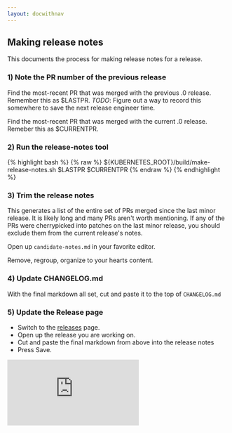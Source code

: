 ```yaml
---
layout: docwithnav
---
```

<!-- BEGIN MUNGE: UNVERSIONED_WARNING -->


<!-- END MUNGE: UNVERSIONED_WARNING -->

## Making release notes

This documents the process for making release notes for a release.

### 1) Note the PR number of the previous release

Find the most-recent PR that was merged with the previous .0 release.  Remember this as $LASTPR.
_TODO_: Figure out a way to record this somewhere to save the next release engineer time.

Find the most-recent PR that was merged with the current .0 release.  Remeber this as $CURRENTPR.

### 2) Run the release-notes tool

{% highlight bash %}
{% raw %}
${KUBERNETES_ROOT}/build/make-release-notes.sh $LASTPR $CURRENTPR
{% endraw %}
{% endhighlight %}

### 3) Trim the release notes

This generates a list of the entire set of PRs merged since the last minor
release.  It is likely long and many PRs aren't worth mentioning.  If any of the
PRs were cherrypicked into patches on the last minor release, you should exclude
them from the current release's notes.

Open up `candidate-notes.md` in your favorite editor.

Remove, regroup, organize to your hearts content.


### 4) Update CHANGELOG.md

With the final markdown all set, cut and paste it to the top of `CHANGELOG.md`

### 5) Update the Release page

   * Switch to the [releases](https://github.com/GoogleCloudPlatform/kubernetes/releases) page.
   * Open up the release you are working on.
   * Cut and paste the final markdown from above into the release notes
   * Press Save.


<!-- BEGIN MUNGE: GENERATED_ANALYTICS -->
[![Analytics](https://kubernetes-site.appspot.com/UA-36037335-10/GitHub/docs/devel/making-release-notes.md?pixel)]()
<!-- END MUNGE: GENERATED_ANALYTICS -->

